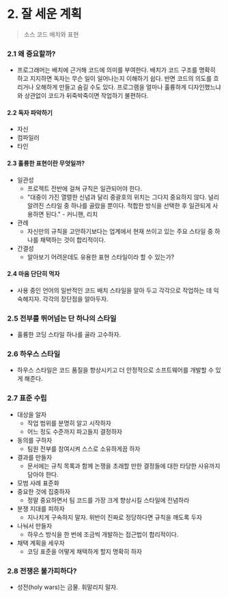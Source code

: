 # 2. 잘 세운 계획

> 소스 코드 배치와 표현



### 2.1 왜 중요할까?

- 프로그래머는 배치에 근거해 코드에 의미를 부여한다. 배치가 코드 구조를 명확히 하고 지지하면 독자는 무슨 일이 일어나는지 이해하기 쉽다. 반면 코드의 의도를 흐리거나 오해하게 만들고 숨길 수도 있다. 프로그램을 얼마나 훌륭하게 디자인했느냐와 상관없이 코드가 뒤죽박죽이면 작업하기 불편하다.



#### 2.2 독자 파악하기

- 자신
- 컴파일러
- 타인



#### 2.3 훌륭한 표현이란 무엇일까?

- 일관성
  - 프로젝트 전반에 걸쳐 규칙은 일관되어야 한다.
  - "대중이 가진 열렬한 신념과 달리 중괄호의 위치는 그다지 중요하지 않다. 널리 알려진 스타일 중 하나를 골랐을 뿐이다. 적합한 방식을 선택한 후 일관되게 사용하면 된다." - 커니핸, 리치
- 관례
  - 자신만의 규칙을 고안하기보다는 업계에서 현재 쓰이고 있는 주요 스타일 중 하나를 채택하는 것이 합리적이다.
- 간결성
  - 알아보기 어려운데도 유용한 표현 스타일이라 할 수 있는가?



#### 2.4 마음 단단히 먹자

- 사용 중인 언어의 일반적인 코드 배치 스타일을 알아 두고 각각으로 작업하는 데 익숙해지자. 각각의 장단점을 알아두자.



### 2.5 전부를 뛰어넘는 단 하나의 스타일

- 훌륭한 코딩 스타일 하나를 골라 고수하자.



### 2.6 하우스 스타일

- 하우스 스타일은 코드 품질을 향상시키고 더 안정적으로 소프트웨어를 개발할 수 있게 해준다.



### 2.7 표준 수립

- 대상을 알자
  - 작업 범위를 분명히 알고 시작하자
  - 어느 정도 수준까지 파고들지 결정하자
- 동의를 구하자
  - 팀원 전부를 참여시켜 스스로 소유하게끔 하자
- 결과를 만들자
  - 문서에는 규칙 목록과 함께 논쟁을 초래할 만한 결정들에 대한 타당한 사유까지 담아야 한다.
- 모범 사례 표준화
- 중요한 것에 집중하자
  - 정말 중요하면서 팀 코드를 가장 크게 향상시킬 스타일에 전념하라
- 분쟁 지대를 피하자
  - 지나치게 구속하지 말자. 위반이 진짜로 정당하다면 규칙을 깨도록 두자
- 나눠서 만들자
  - 하우스 방식을 한 번에 조금씩 개발하는 접근법이 합리적이다.
- 채택 계획을 세우자
  - 코딩 표준을 어떻게 채택하게 할지 명확히 하자



### 2.8 전쟁은 불가피하다?

- 성전(holy wars)는 금물. 휘말리지 말자.

